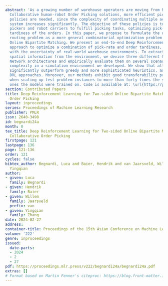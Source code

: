 ```yaml
---
abstract: 'As a growing number of warehouse operators are moving from human-only to
  Collaborative human-robot Order Picking solutions, more efficient picker routing
  policies are needed, since the complexity of coordinating multiple actors in the
  system increases significantly. The objective of these policies is to match human
  pickers and robot carriers to fulfill picking tasks, optimizing pick-rate and total
  tardiness of the orders. In this paper, we propose to formulate the order picking
  routing problem as a more general combinatorial optimization problem known as Two-sided
  Online Bipartite Matching. We present an end-to-end Deep Reinforcement Learning
  approach to optimize a combination of pick-rate and order tardiness, and to deal
  with the uncertainty of real-world warehouse environments. To extract and exploit
  spatial information from the environment, we devise three different Graph Neural
  Network architectures and empirically evaluate them on several scenarios of growing
  complexity in a simulation environment we developed. We show that all proposed methods
  significantly outperform greedy and more sophisticated heuristics, as well as non-GNN-based
  DRL approaches. Moreover, our methods exhibit good transferability properties, even
  when scaling up test problem instances to more than forty times the size of the
  ones the models were trained on. Code is available at: \url{https://github.com/lbegnardi/DRL-TOBM-CPR}.'
section: Contributed Papers
title: Deep Reinforcement Learning for Two-sided Online Bipartite Matching in Collaborative
  Order Picking
layout: inproceedings
series: Proceedings of Machine Learning Research
publisher: PMLR
issn: 2640-3498
id: begnardi24a
month: 0
tex_title: Deep Reinforcement Learning for Two-sided Online Bipartite Matching in
  Collaborative Order Picking
firstpage: 121
lastpage: 136
page: 121-136
order: 121
cycles: false
bibtex_author: Begnardi, Luca and Baier, Hendrik and van Jaarsveld, Willem and Zhang,
  Yingqian
author:
- given: Luca
  family: Begnardi
- given: Hendrik
  family: Baier
- given: Willem
  family: Jaarsveld
  prefix: van
- given: Yingqian
  family: Zhang
date: 2024-02-27
address:
container-title: Proceedings of the 15th Asian Conference on Machine Learning
volume: '222'
genre: inproceedings
issued:
  date-parts:
  - 2024
  - 2
  - 27
pdf: https://proceedings.mlr.press/v222/begnardi24a/begnardi24a.pdf
extras: []
# Format based on Martin Fenner's citeproc: https://blog.front-matter.io/posts/citeproc-yaml-for-bibliographies/
---
```

